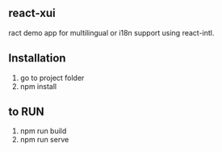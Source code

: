 ## react-xui
ract demo app for multilingual or i18n support using react-intl.

## Installation
 1. go to project folder
 2.  npm install
## to RUN
 1. npm run build
 2. npm run serve
